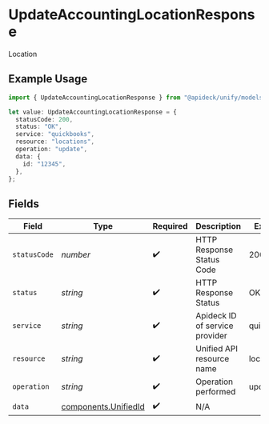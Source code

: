 # UpdateAccountingLocationResponse

Location

## Example Usage

```typescript
import { UpdateAccountingLocationResponse } from "@apideck/unify/models/components";

let value: UpdateAccountingLocationResponse = {
  statusCode: 200,
  status: "OK",
  service: "quickbooks",
  resource: "locations",
  operation: "update",
  data: {
    id: "12345",
  },
};
```

## Fields

| Field                                                        | Type                                                         | Required                                                     | Description                                                  | Example                                                      |
| ------------------------------------------------------------ | ------------------------------------------------------------ | ------------------------------------------------------------ | ------------------------------------------------------------ | ------------------------------------------------------------ |
| `statusCode`                                                 | *number*                                                     | :heavy_check_mark:                                           | HTTP Response Status Code                                    | 200                                                          |
| `status`                                                     | *string*                                                     | :heavy_check_mark:                                           | HTTP Response Status                                         | OK                                                           |
| `service`                                                    | *string*                                                     | :heavy_check_mark:                                           | Apideck ID of service provider                               | quickbooks                                                   |
| `resource`                                                   | *string*                                                     | :heavy_check_mark:                                           | Unified API resource name                                    | locations                                                    |
| `operation`                                                  | *string*                                                     | :heavy_check_mark:                                           | Operation performed                                          | update                                                       |
| `data`                                                       | [components.UnifiedId](../../models/components/unifiedid.md) | :heavy_check_mark:                                           | N/A                                                          |                                                              |